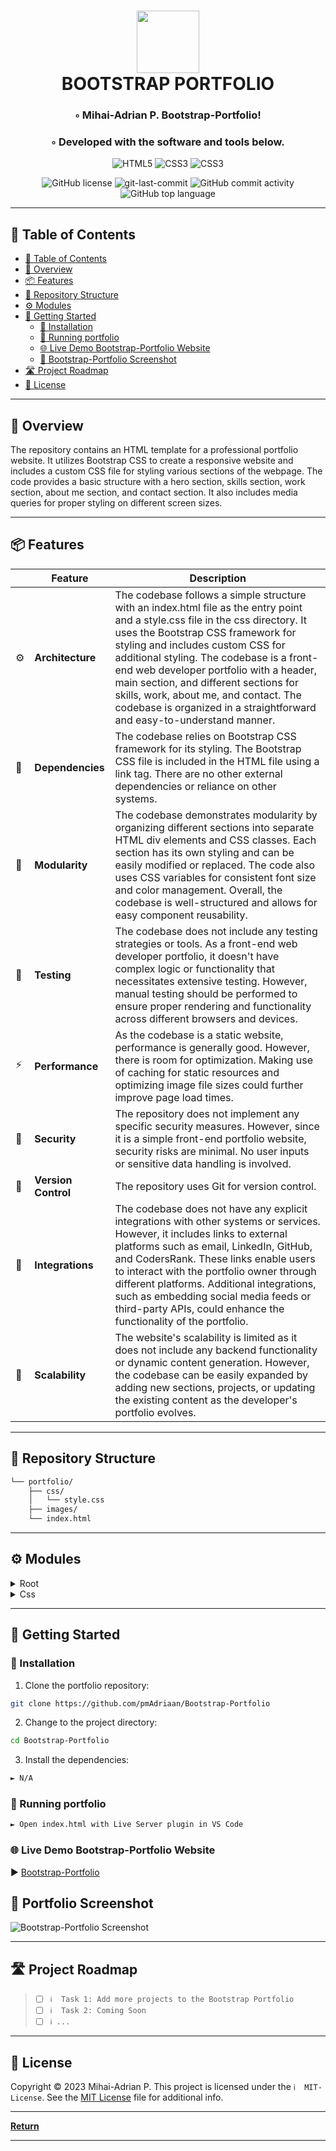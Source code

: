 <div align="center">
<h1 align="center">
<img src="https://raw.githubusercontent.com/PKief/vscode-material-icon-theme/ec559a9f6bfd399b82bb44393651661b08aaf7ba/icons/folder-markdown-open.svg" width="100" />
<br>BOOTSTRAP PORTFOLIO</h1>
<h3>◦ Mihai-Adrian P. Bootstrap-Portfolio!</h3>
<h3>◦ Developed with the software and tools below.</h3>

<p align="center">
<img src="https://img.shields.io/badge/HTML5-E34F26.svg?style=flat-square&logo=HTML5&logoColor=white" alt="HTML5" />
<img src="https://img.shields.io/badge/CSS3-1572B6?style=&logo=css3&logoColor=white" alt="CSS3" />
<img src="https://img.shields.io/badge/Bootstrap-563D7C?style=&logo=css3&logoColor=white" alt="CSS3" />
</p>
<img src="https://img.shields.io/github/license/pmAdriaan/Bootstrap-Portfolio?style=flat-square&color=5D6D7E" alt="GitHub license" />
<img src="https://img.shields.io/github/last-commit/pmAdriaan/Bootstrap-Portfolio?style=flat-square&color=5D6D7E" alt="git-last-commit" />
<img src="https://img.shields.io/github/commit-activity/m/pmAdriaan/Bootstrap-Portfolio?style=flat-square&color=5D6D7E" alt="GitHub commit activity" />
<img src="https://img.shields.io/github/languages/top/pmAdriaan/Bootstrap-Portfolio?style=flat-square&color=5D6D7E" alt="GitHub top language" />
</div>

---

## 📖 Table of Contents
- [📖 Table of Contents](#-table-of-contents)
- [📍 Overview](#-overview)
- [📦 Features](#-features)
- [📂 Repository Structure](#-repository-structure)
- [⚙️ Modules](#%EF%B8%8F-modules)
- [🚀 Getting Started](#-getting-started)
    - [🔧 Installation](#-installation)
    - [🤖 Running portfolio](#-running-portfolio)
    - [🌐 Live Demo Bootstrap-Portfolio Website](#-live-portfolio-website)
    - [📸 Bootstrap-Portfolio Screenshot ](#-portfolio-screenshot)
- [🛣 Project Roadmap](#-project-roadmap)
- [📄 License](#-license)

---


## 📍 Overview

The repository contains an HTML template for a professional portfolio website. It utilizes Bootstrap CSS to create a responsive website and includes a custom CSS file for styling various sections of the webpage. The code provides a basic structure with a hero section, skills section, work section, about me section, and contact section. It also includes media queries for proper styling on different screen sizes.

---

## 📦 Features

|    | Feature            | Description                                                                                                        |
|----|--------------------|--------------------------------------------------------------------------------------------------------------------|
| ⚙️ | **Architecture**   | The codebase follows a simple structure with an index.html file as the entry point and a style.css file in the css directory. It uses the Bootstrap CSS framework for styling and includes custom CSS for additional styling. The codebase is a front-end web developer portfolio with a header, main section, and different sections for skills, work, about me, and contact. The codebase is organized in a straightforward and easy-to-understand manner.|
| 🔗 | **Dependencies**   | The codebase relies on Bootstrap CSS framework for its styling. The Bootstrap CSS file is included in the HTML file using a link tag. There are no other external dependencies or reliance on other systems.|
| 🧩 | **Modularity**     | The codebase demonstrates modularity by organizing different sections into separate HTML div elements and CSS classes. Each section has its own styling and can be easily modified or replaced. The code also uses CSS variables for consistent font size and color management. Overall, the codebase is well-structured and allows for easy component reusability.|
| 🧪 | **Testing**        | The codebase does not include any testing strategies or tools. As a front-end web developer portfolio, it doesn't have complex logic or functionality that necessitates extensive testing. However, manual testing should be performed to ensure proper rendering and functionality across different browsers and devices.|
| ⚡️  | **Performance**    | As the codebase is a static website, performance is generally good. However, there is room for optimization. Making use of caching for static resources and optimizing image file sizes could further improve page load times. |
| 🔐 | **Security**       | The repository does not implement any specific security measures. However, since it is a simple front-end portfolio website, security risks are minimal. No user inputs or sensitive data handling is involved.|
| 🔀 | **Version Control**| The repository uses Git for version control. |
| 🔌 | **Integrations**   | The codebase does not have any explicit integrations with other systems or services. However, it includes links to external platforms such as email, LinkedIn, GitHub, and CodersRank. These links enable users to interact with the portfolio owner through different platforms. Additional integrations, such as embedding social media feeds or third-party APIs, could enhance the functionality of the portfolio.|
| 📶 | **Scalability** | The website's scalability is limited as it does not include any backend functionality or dynamic content generation. However, the codebase can be easily expanded by adding new sections, projects, or updating the existing content as the developer's portfolio evolves. |


---


## 📂 Repository Structure

```sh
└── portfolio/
    ├── css/
    │   └── style.css
    ├── images/
    └── index.html

```

---


## ⚙️ Modules

<details closed><summary>Root</summary>

| File                                                                      | Summary                                                                                                                                                                                                                                                                                                                                                                                                                                               |
| ---                                                                       | ---                                                                                                                                                                                                                                                                                                                                                                                                                                                   |
| [index.html](https://github.com/pmAdriaan/Bootstrap-Portfolio/blob/main/index.html) | The code is an HTML document that serves as the index page for a front-end web developer portfolio. It includes meta tags for description, keywords, author, and viewport settings. The page imports the Bootstrap CSS v5.3.2 framework and a custom style.css file. It also includes a favicon image and defines a navbar with links to different sections of the portfolio. The main content of the page is divided into a header and a main section, with a hero section included within the main section. |

</details>

<details closed><summary>Css</summary>

| File                                                                        | Summary                                                                                                                                                                                                                                                                                                                                                                                                                           |
| ---                                                                         | ---                                                                                                                                                                                                                                                                                                                                                                                                                               |
| [style.css](https://github.com/pmAdriaan/Bootstrap-Portfolio/blob/main/css/style.css) | The code defines custom CSS variables for consistent font size and color management. It also includes global CSS reset and font settings. The code sets the styling for the page, including the body background color and text color. It also defines styles for buttons, colors, navigation bar, navigation menu links, sections, hero section, skills section, work section, about me section, contact section, and footer. The code also includes media queries to adjust the styles for different screen sizes.
. |

</details>

---

## 🚀 Getting Started

### 🔧 Installation

1. Clone the portfolio repository:
```sh
git clone https://github.com/pmAdriaan/Bootstrap-Portfolio
```

2. Change to the project directory:
```sh
cd Bootstrap-Portfolio
```

3. Install the dependencies:
```sh
► N/A
```

### 🤖 Running portfolio

```sh
► Open index.html with Live Server plugin in VS Code
```

### 🌐 Live Demo Bootstrap-Portfolio Website
► [Bootstrap-Portfolio](https://pmadriaan.github.io/Bootstrap-Portfolio/)


## 📸 Portfolio Screenshot

![Bootstrap-Portfolio Screenshot](./images/bootstrap-portfolio_screenshot.png?raw=true "Bootstrap-Portfolio")

---


## 🛣 Project Roadmap

> - [ ] `ℹ️  Task 1: Add more projects to the Bootstrap Portfolio`
> - [ ] `ℹ️  Task 2: Coming Soon`
> - [ ] `ℹ️ ...`


---

## 📄 License

Copyright © 2023 Mihai-Adrian P.
This project is licensed under the `ℹ️  MIT-License`. See the [MIT License](https://github.com/pmAdriaan/Bootstrap-Portfolio/blob/main/LICENSE) file for additional info.

---

[**Return**](#Top)

---
